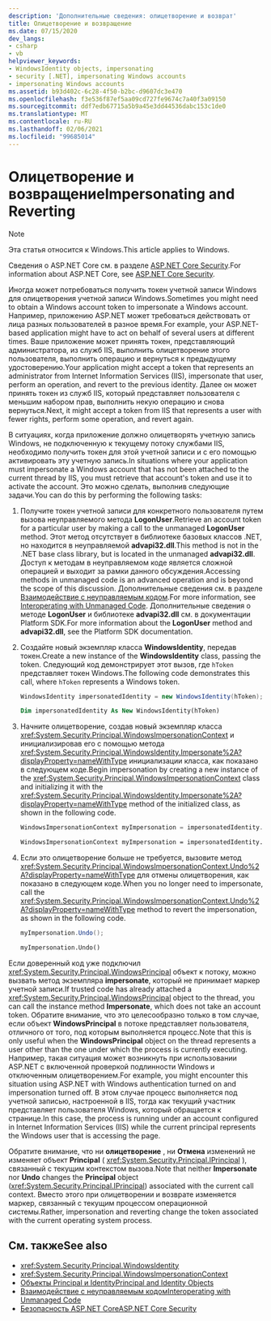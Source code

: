 ```yaml
---
description: 'Дополнительные сведения: олицетворение и возврат'
title: Олицетворение и возвращение
ms.date: 07/15/2020
dev_langs:
- csharp
- vb
helpviewer_keywords:
- WindowsIdentity objects, impersonating
- security [.NET], impersonating Windows accounts
- impersonating Windows accounts
ms.assetid: b93d402c-6c28-4f50-b2bc-d9607dc3e470
ms.openlocfilehash: f3e536f87ef5aa09cd727fe9674c7a40f3a09150
ms.sourcegitcommit: ddf7edb67715a5b9a45e3dd44536dabc153c1de0
ms.translationtype: MT
ms.contentlocale: ru-RU
ms.lasthandoff: 02/06/2021
ms.locfileid: "99685014"
---
```

# <a name="impersonating-and-reverting"></a><span data-ttu-id="c623b-103">Олицетворение и возвращение</span><span class="sxs-lookup"><span data-stu-id="c623b-103">Impersonating and Reverting</span></span>

> [!NOTE]
> <span data-ttu-id="c623b-104">Эта статья относится к Windows.</span><span class="sxs-lookup"><span data-stu-id="c623b-104">This article applies to Windows.</span></span>
>
> <span data-ttu-id="c623b-105">Сведения о ASP.NET Core см. в разделе [ASP.NET Core Security](/aspnet/core/security/).</span><span class="sxs-lookup"><span data-stu-id="c623b-105">For information about ASP.NET Core, see [ASP.NET Core Security](/aspnet/core/security/).</span></span>

<span data-ttu-id="c623b-106">Иногда может потребоваться получить токен учетной записи Windows для олицетворения учетной записи Windows.</span><span class="sxs-lookup"><span data-stu-id="c623b-106">Sometimes you might need to obtain a Windows account token to impersonate a Windows account.</span></span> <span data-ttu-id="c623b-107">Например, приложению ASP.NET может требоваться действовать от лица разных пользователей в разное время.</span><span class="sxs-lookup"><span data-stu-id="c623b-107">For example, your ASP.NET-based application might have to act on behalf of several users at different times.</span></span> <span data-ttu-id="c623b-108">Ваше приложение может принять токен, представляющий администратора, из служб IIS, выполнить олицетворение этого пользователя, выполнить операцию и вернуться к предыдущему удостоверению.</span><span class="sxs-lookup"><span data-stu-id="c623b-108">Your application might accept a token that represents an administrator from Internet Information Services (IIS), impersonate that user, perform an operation, and revert to the previous identity.</span></span> <span data-ttu-id="c623b-109">Далее он может принять токен из служб IIS, который представляет пользователя с меньшим набором прав, выполнить некую операцию и снова вернуться.</span><span class="sxs-lookup"><span data-stu-id="c623b-109">Next, it might accept a token from IIS that represents a user with fewer rights, perform some operation, and revert again.</span></span>  
  
 <span data-ttu-id="c623b-110">В ситуациях, когда приложение должно олицетворять учетную запись Windows, не подключенную к текущему потоку службами IIS, необходимо получить токен для этой учетной записи и с его помощью активировать эту учетную запись.</span><span class="sxs-lookup"><span data-stu-id="c623b-110">In situations where your application must impersonate a Windows account that has not been attached to the current thread by IIS, you must retrieve that account's token and use it to activate the account.</span></span> <span data-ttu-id="c623b-111">Это можно сделать, выполнив следующие задачи.</span><span class="sxs-lookup"><span data-stu-id="c623b-111">You can do this by performing the following tasks:</span></span>  
  
1. <span data-ttu-id="c623b-112">Получите токен учетной записи для конкретного пользователя путем вызова неуправляемого метода **LogonUser**.</span><span class="sxs-lookup"><span data-stu-id="c623b-112">Retrieve an account token for a particular user by making a call to the unmanaged **LogonUser** method.</span></span> <span data-ttu-id="c623b-113">Этот метод отсутствует в библиотеке базовых классов .NET, но находится в неуправляемой **advapi32.dll**.</span><span class="sxs-lookup"><span data-stu-id="c623b-113">This method is not in the .NET base class library, but is located in the unmanaged **advapi32.dll**.</span></span> <span data-ttu-id="c623b-114">Доступ к методам в неуправляемом коде является сложной операцией и выходит за рамки данного обсуждения.</span><span class="sxs-lookup"><span data-stu-id="c623b-114">Accessing methods in unmanaged code is an advanced operation and is beyond the scope of this discussion.</span></span> <span data-ttu-id="c623b-115">Дополнительные сведения см. в разделе [Взаимодействие с неуправляемым кодом](../../framework/interop/index.md).</span><span class="sxs-lookup"><span data-stu-id="c623b-115">For more information, see [Interoperating with Unmanaged Code](../../framework/interop/index.md).</span></span> <span data-ttu-id="c623b-116">Дополнительные сведения о методе **LogonUser** и библиотеке **advapi32.dll** см. в документации Platform SDK.</span><span class="sxs-lookup"><span data-stu-id="c623b-116">For more information about the **LogonUser** method and **advapi32.dll**, see the Platform SDK documentation.</span></span>  
  
2. <span data-ttu-id="c623b-117">Создайте новый экземпляр класса **WindowsIdentity**, передав токен.</span><span class="sxs-lookup"><span data-stu-id="c623b-117">Create a new instance of the **WindowsIdentity** class, passing the token.</span></span> <span data-ttu-id="c623b-118">Следующий код демонстрирует этот вызов, где `hToken` представляет токен Windows.</span><span class="sxs-lookup"><span data-stu-id="c623b-118">The following code demonstrates this call, where `hToken` represents a Windows token.</span></span>  
  
    ```csharp  
    WindowsIdentity impersonatedIdentity = new WindowsIdentity(hToken);  
    ```  
  
    ```vb  
    Dim impersonatedIdentity As New WindowsIdentity(hToken)  
    ```  
  
3. <span data-ttu-id="c623b-119">Начните олицетворение, создав новый экземпляр класса <xref:System.Security.Principal.WindowsImpersonationContext> и инициализировав его с помощью метода <xref:System.Security.Principal.WindowsIdentity.Impersonate%2A?displayProperty=nameWithType> инициализации класса, как показано в следующем коде.</span><span class="sxs-lookup"><span data-stu-id="c623b-119">Begin impersonation by creating a new instance of the <xref:System.Security.Principal.WindowsImpersonationContext> class and initializing it with the <xref:System.Security.Principal.WindowsIdentity.Impersonate%2A?displayProperty=nameWithType> method of the initialized class, as shown in the following code.</span></span>  
  
    ```csharp  
    WindowsImpersonationContext myImpersonation = impersonatedIdentity.Impersonate();  
    ```  
  
    ```vb  
    WindowsImpersonationContext myImpersonation = impersonatedIdentity.Impersonate()  
    ```  
  
4. <span data-ttu-id="c623b-120">Если это олицетворение больше не требуется, вызовите метод <xref:System.Security.Principal.WindowsImpersonationContext.Undo%2A?displayProperty=nameWithType> для отмены олицетворения, как показано в следующем коде.</span><span class="sxs-lookup"><span data-stu-id="c623b-120">When you no longer need to impersonate, call the <xref:System.Security.Principal.WindowsImpersonationContext.Undo%2A?displayProperty=nameWithType> method to revert the impersonation, as shown in the following code.</span></span>  
  
    ```csharp  
    myImpersonation.Undo();  
    ```  
  
    ```vb  
    myImpersonation.Undo()  
    ```  
  
 <span data-ttu-id="c623b-121">Если доверенный код уже подключил <xref:System.Security.Principal.WindowsPrincipal> объект к потоку, можно вызвать метод экземпляра **impersonate**, который не принимает маркер учетной записи.</span><span class="sxs-lookup"><span data-stu-id="c623b-121">If trusted code has already attached a <xref:System.Security.Principal.WindowsPrincipal> object to the thread, you can call the instance method **Impersonate**, which does not take an account token.</span></span> <span data-ttu-id="c623b-122">Обратите внимание, что это целесообразно только в том случае, если объект **WindowsPrincipal** в потоке представляет пользователя, отличного от того, под которым выполняется процесс.</span><span class="sxs-lookup"><span data-stu-id="c623b-122">Note that this is only useful when the **WindowsPrincipal** object on the thread represents a user other than the one under which the process is currently executing.</span></span> <span data-ttu-id="c623b-123">Например, такая ситуация может возникнуть при использовании ASP.NET с включенной проверкой подлинности Windows и отключенным олицетворением.</span><span class="sxs-lookup"><span data-stu-id="c623b-123">For example, you might encounter this situation using ASP.NET with Windows authentication turned on and impersonation turned off.</span></span> <span data-ttu-id="c623b-124">В этом случае процесс выполняется под учетной записью, настроенной в IIS, тогда как текущий участник представляет пользователя Windows, который обращается к странице.</span><span class="sxs-lookup"><span data-stu-id="c623b-124">In this case, the process is running under an account configured in Internet Information Services (IIS) while the current principal represents the Windows user that is accessing the page.</span></span>  
  
 <span data-ttu-id="c623b-125">Обратите внимание, что ни **олицетворение** , ни **Отмена** изменений не изменяет объект **Principal** ( <xref:System.Security.Principal.IPrincipal> ), связанный с текущим контекстом вызова.</span><span class="sxs-lookup"><span data-stu-id="c623b-125">Note that neither **Impersonate** nor **Undo** changes the **Principal** object (<xref:System.Security.Principal.IPrincipal>)  associated with the current call context.</span></span> <span data-ttu-id="c623b-126">Вместо этого при олицетворении и возврате изменяется маркер, связанный с текущим процессом операционной системы.</span><span class="sxs-lookup"><span data-stu-id="c623b-126">Rather, impersonation and reverting change the token associated with the current operating system process.</span></span>  
  
## <a name="see-also"></a><span data-ttu-id="c623b-127">См. также</span><span class="sxs-lookup"><span data-stu-id="c623b-127">See also</span></span>

- <xref:System.Security.Principal.WindowsIdentity>
- <xref:System.Security.Principal.WindowsImpersonationContext>
- [<span data-ttu-id="c623b-128">Объекты Principal и Identity</span><span class="sxs-lookup"><span data-stu-id="c623b-128">Principal and Identity Objects</span></span>](principal-and-identity-objects.md)
- [<span data-ttu-id="c623b-129">Взаимодействие с неуправляемым кодом</span><span class="sxs-lookup"><span data-stu-id="c623b-129">Interoperating with Unmanaged Code</span></span>](../../framework/interop/index.md)
- [<span data-ttu-id="c623b-130">Безопасность ASP.NET Core</span><span class="sxs-lookup"><span data-stu-id="c623b-130">ASP.NET Core Security</span></span>](/aspnet/core/security/)
